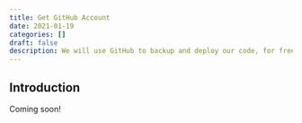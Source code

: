 ```yaml
---
title: Get GitHub Account
date: 2021-01-19
categories: []
draft: false
description: We will use GitHub to backup and deploy our code, for free!
---
```


## Introduction

Coming soon!
